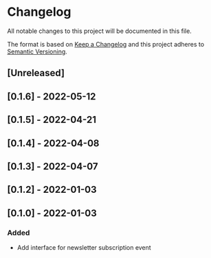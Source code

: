 # Changelog

All notable changes to this project will be documented in this file.

The format is based on [Keep a Changelog](http://keepachangelog.com/en/1.0.0/)
and this project adheres to [Semantic Versioning](http://semver.org/spec/v2.0.0.html).

## [Unreleased]

## [0.1.6] - 2022-05-12

## [0.1.5] - 2022-04-21

## [0.1.4] - 2022-04-08

## [0.1.3] - 2022-04-07

## [0.1.2] - 2022-01-03

## [0.1.0] - 2022-01-03

### Added

- Add interface for newsletter subscription event
